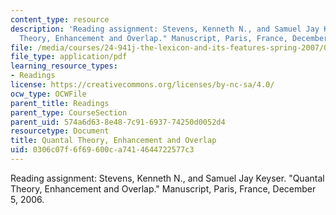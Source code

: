 ```yaml
---
content_type: resource
description: 'Reading assignment: Stevens, Kenneth N., and Samuel Jay Keyser. "Quantal
  Theory, Enhancement and Overlap." Manuscript, Paris, France, December 5, 2006.'
file: /media/courses/24-941j-the-lexicon-and-its-features-spring-2007/0306c07f6f69600ca7414644722577c3_stevens_keyser07.pdf
file_type: application/pdf
learning_resource_types:
- Readings
license: https://creativecommons.org/licenses/by-nc-sa/4.0/
ocw_type: OCWFile
parent_title: Readings
parent_type: CourseSection
parent_uid: 574a6d63-8e48-7c91-6937-74250d0052d4
resourcetype: Document
title: Quantal Theory, Enhancement and Overlap
uid: 0306c07f-6f69-600c-a741-4644722577c3
---
```

Reading assignment: Stevens, Kenneth N., and Samuel Jay Keyser. "Quantal Theory, Enhancement and Overlap." Manuscript, Paris, France, December 5, 2006.